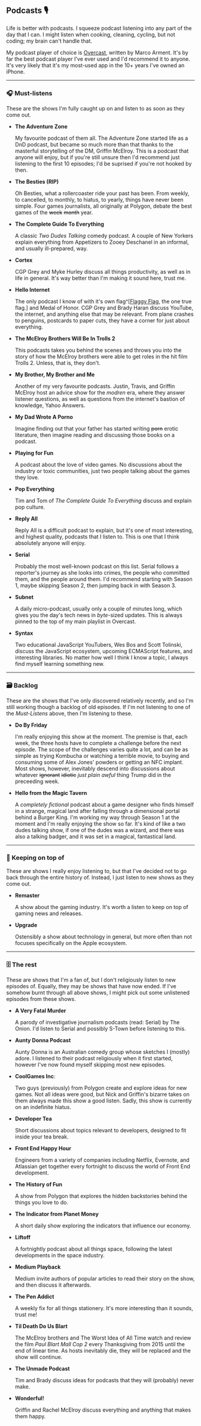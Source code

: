 ## Podcasts 🎙

Life is better with podcasts. I squeeze podcast listening into any part of the day that I can. I might listen when cooking, cleaning, cycling, but not coding; my brain can't handle that.

My podcast player of choice is [Overcast](https://overcast.fm), written by Marco Arment. It's by far the best podcast player I've ever used and I'd recommend it to anyone. It's very likely that it's my most-used app in the 10+ years I've owned an iPhone.

---

### 🎧 Must-listens

These are the shows I'm fully caught up on and listen to as soon as they come out.


- **The Adventure Zone**

  My favourite podcast of them all. The Adventure Zone started life as a DnD podcast, but became so much more than that thanks to the masterful storytelling of the DM, Griffin McElroy. This is a podcast that anyone will enjoy, but if you're still unsure then I'd recommend just listening to the first 10 episodes; I'd be suprised if you're not hooked by then.

- **The Besties (RIP)**

  Oh Besties, what a rollercoaster ride your past has been. From weekly, to cancelled, to monthly, to hiatus, to yearly, things have never been simple. Four games journalists, all originally at Polygon, debate the best games of the ~~week~~ ~~month~~ year.

- **The Complete Guide To Everything**

  A classic _Two Dudes Talking_ comedy podcast. A couple of New Yorkers explain everything from Appetizers to Zooey Deschanel in an informal, and usually ill-prepared, way.

- **Cortex**

  CGP Grey and Myke Hurley discuss all things productivity, as well as in life in general. It's way better than I'm making it sound here, trust me.

- **Hello Internet**

  The only podcast I know of with it's own flag^[[Flaggy Flag](http://flaggyflag.com/), the one true flag.] and Medal of Honor. CGP Grey and Brady Haran discuss YouTube, the internet, and anything else that may be relevant. From plane crashes to penguins, postcards to paper cuts, they have a corner for just about everything.

- **The McElroy Brothers Will Be In Trolls  2**

  This podcasts takes you behind the scenes and throws you into the story of how the McElroy brothers were able to get roles in the hit film Trolls 2. Unless, that is, they don't.

- **My Brother, My Brother and Me**

  Another of my very favourite podcasts. Justin, Travis, and Griffin McElroy host an advice show for the _modren_ era, where they answer listener questions, as well as questions from the internet's bastion of knowledge, Yahoo Answers.

- **My Dad Wrote A Porno**

  Imagine finding out that your father has started writing ~~porn~~ erotic literature, then imagine reading and discussing those books on a podcast.

- **Playing for Fun**

  A podcast about the love of video games. No discussions about the industry or toxic communities, just two people talking about the games they love.

- **Pop Everything**

  Tim and Tom of _The Complete Guide To Everything_ discuss and explain pop culture.

- **Reply All**

  Reply All is a difficult podcast to explain, but it's one of most interesting, and highest quality, podcasts that I listen to. This is one that I think absolutely anyone will enjoy.

- **Serial**

  Probably the most well-known podcast on this list. Serial follows a reporter's journey as she looks into crimes, the people who committed them, and the people around them. I'd recommend starting with Season 1, maybe skipping Season 2, then jumping back in with Season 3.

- **Subnet**

  A daily micro-podcast, usually only a couple of minutes long, which gives you the day's tech news in _byte_-sized updates. This is always pinned to the top of my main playlist in Overcast.

- **Syntax**

  Two educational JavaScript YouTubers, Wes Bos and Scott Tolinski, discuss the JavaScript ecosystem, upcoming ECMAScript features, and interesting libraries. No matter how well I think I know a topic, I always find myself learning something new.


---

### 🗃 Backlog

These are the shows that I've only discovered relatively recently, and so I'm still working though a backlog of old episodes. If I'm not listening to one of the _Must-Listens_ above, then I'm listening to these.


- **Do By Friday**

  I'm really enjoying this show at the moment. The premise is that, each week, the three hosts have to complete a challenge before the next episode. The scope of the challenges varies quite a lot, and can be as simple as trying Kombucha or watching a terrible movie, to buying and consuming some of Alex Jones' powders or getting an NFC implant. Most shows, however, inevitably descend into discussions about whatever ~~ignorant~~ ~~idiotic~~ _just plain awful_ thing Trump did in the preceeding week.

- **Hello from the Magic Tavern**

  A _completely fictional_ podcast about a game designer who finds himself in a strange, magical land after falling through a dimensional portal behind a Burger King. I'm working my way through Season 1 at the moment and I'm really enjoying the show so far. It's kind of like a two dudes talking show, if one of the dudes was a wizard, and there was also a talking badger, and it was set in a magical, fantastical land.


---

### 🔔 Keeping on top of

These are shows I really enjoy listening to, but that I've decided not to go back through the entire history of. Instead, I just listen to new shows as they come out.


- **Remaster**

  A show about the gaming industry. It's worth a listen to keep on top of gaming news and releases.

- **Upgrade**

  Ostensibly a show about technology in general, but more often than not focuses specifically on the Apple ecosystem.


---

### 🗄 The rest

These are shows that I'm a fan of, but I don't religiously listen to new episodes of. Equally, they may be shows that have now ended. If I've somehow burnt through all above shows, I might pick out some unlistened episodes from these shows.


- **A Very Fatal Murder**

  A parody of investigative journalism podcasts (read: Serial) by The Onion. I'd listen to Serial and possibly S-Town before listening to this.

- **Aunty Donna Podcast**

  Aunty Donna is an Australian comedy group whose sketches I (mostly) adore. I listened to their podcast religiously when it first started, however I've now found myself skipping most new episodes.

- **CoolGames Inc**:

  Two guys (previously) from Polygon create and explore ideas for new games. Not all ideas were good, but Nick and Griffin's bizarre takes on them always made this show a good listen. Sadly, this show is currently on an indefinite hiatus.

- **Developer Tea**

  Short discussions about topics relevant to developers, designed to fit inside your tea break.

- **Front End Happy Hour**

  Engineers from a variety of companies including Netflix, Evernote, and Atlassian get together every fortnight to discuss the world of Front End development.

- **The History of Fun**

  A show from Polygon that explores the hidden backstories behind the things you love to do.

- **The Indicator from Planet Money**

  A short daily show exploring the indicators that influence our economy.

- **Liftoff**

  A fortnightly podcast about all things space, following the latest developments in the space industry.

- **Medium Playback**

  Medium invite authors of popular articles to read their story on the show, and then discuss it afterwards.

- **The Pen Addict**

  A weekly fix for all things stationery. It's more interesting than it sounds, trust me!

- **Til Death Do Us Blart**

  The McElroy brothers and The Worst Idea of All Time watch and review the film _Paul Blart Mall Cop 2_ every Thanksgiving from 2015 until the end of linear time. As hosts inevitably die, they will be replaced and the show will continue.

- **The Unmade Podcast**

  Tim and Brady discuss ideas for podcasts that they will (probably) never make.

- **Wonderful!**

  Griffin and Rachel McElroy discuss everything and anything that makes them happy.
